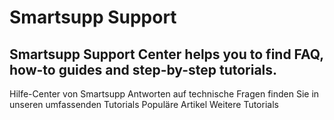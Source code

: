 # Smartsupp Support
## Smartsupp Support Center helps you to find FAQ, how-to guides and step-by-step tutorials.
Hilfe-Center von Smartsupp 
Antworten auf technische Fragen finden Sie in unseren umfassenden Tutorials 
Populäre Artikel 
Weitere Tutorials

